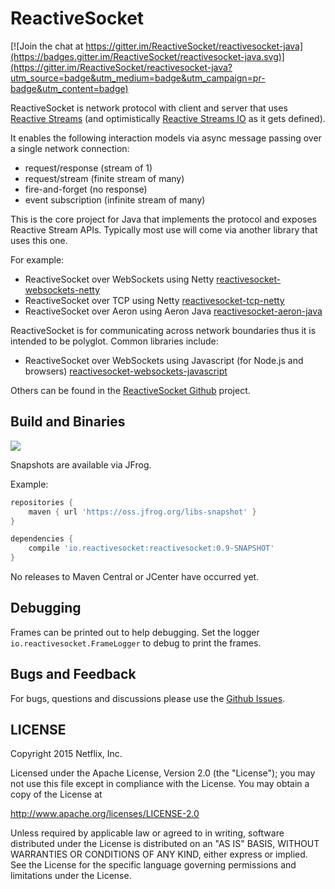 # ReactiveSocket

[![Join the chat at https://gitter.im/ReactiveSocket/reactivesocket-java](https://badges.gitter.im/ReactiveSocket/reactivesocket-java.svg)](https://gitter.im/ReactiveSocket/reactivesocket-java?utm_source=badge&utm_medium=badge&utm_campaign=pr-badge&utm_content=badge)

ReactiveSocket is network protocol with client and server that uses [Reactive Streams](http://reactive-streams.org) (and optimistically [Reactive Streams IO](http://reactive-streams.io) as it gets defined).

It enables the following interaction models via async message passing over a single network connection:

- request/response (stream of 1)
- request/stream (finite stream of many)
- fire-and-forget (no response)
- event subscription (infinite stream of many)

This is the core project for Java that implements the protocol and exposes Reactive Stream APIs. Typically most use will come via another library that uses this one.

For example:

- ReactiveSocket over WebSockets using Netty [reactivesocket-websockets-netty](https://github.com/ReactiveSocket/reactivesocket-java-impl)
- ReactiveSocket over TCP using Netty [reactivesocket-tcp-netty](https://github.com/ReactiveSocket/reactivesocket-java-impl)
- ReactiveSocket over Aeron using Aeron Java [reactivesocket-aeron-java](https://github.com/ReactiveSocket/reactivesocket-java-impl)

ReactiveSocket is for communicating across network boundaries thus it is intended to be polyglot. Common libraries include:

- ReactiveSocket over WebSockets using Javascript (for Node.js and browsers) [reactivesocket-websockets-javascript](https://github.com/ReactiveSocket/reactivesocket-websockets-javascript)

Others can be found in the [ReactiveSocket Github](https://github.com/ReactiveSocket) project.

## Build and Binaries

<a href='https://travis-ci.org/ReactiveSocket/reactivesocket-java/builds'><img src='https://travis-ci.org/ReactiveSocket/reactivesocket-java.svg?branch=1.0.x'></a>

Snapshots are available via JFrog.

Example:

```groovy
repositories {
    maven { url 'https://oss.jfrog.org/libs-snapshot' }
}

dependencies {
    compile 'io.reactivesocket:reactivesocket:0.9-SNAPSHOT'
}
```

No releases to Maven Central or JCenter have occurred yet.


## Debugging
Frames can be printed out to help debugging. Set the logger `io.reactivesocket.FrameLogger` to debug to print the frames.

## Bugs and Feedback

For bugs, questions and discussions please use the [Github Issues](https://github.com/ReactiveSocket/reactivesocket-java/issues).

## LICENSE

Copyright 2015 Netflix, Inc.

Licensed under the Apache License, Version 2.0 (the "License");
you may not use this file except in compliance with the License.
You may obtain a copy of the License at

<http://www.apache.org/licenses/LICENSE-2.0>

Unless required by applicable law or agreed to in writing, software
distributed under the License is distributed on an "AS IS" BASIS,
WITHOUT WARRANTIES OR CONDITIONS OF ANY KIND, either express or implied.
See the License for the specific language governing permissions and
limitations under the License.

